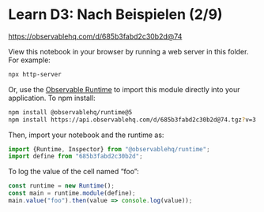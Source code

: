 # Learn D3: Nach Beispielen (2/9)

https://observablehq.com/d/685b3fabd2c30b2d@74

View this notebook in your browser by running a web server in this folder. For
example:

~~~sh
npx http-server
~~~

Or, use the [Observable Runtime](https://github.com/observablehq/runtime) to
import this module directly into your application. To npm install:

~~~sh
npm install @observablehq/runtime@5
npm install https://api.observablehq.com/d/685b3fabd2c30b2d@74.tgz?v=3
~~~

Then, import your notebook and the runtime as:

~~~js
import {Runtime, Inspector} from "@observablehq/runtime";
import define from "685b3fabd2c30b2d";
~~~

To log the value of the cell named “foo”:

~~~js
const runtime = new Runtime();
const main = runtime.module(define);
main.value("foo").then(value => console.log(value));
~~~
